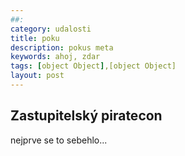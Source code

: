 ```yaml
---
##: 
category: udalosti
title: poku
description: pokus meta
keywords: ahoj, zdar
tags: [object Object],[object Object]
layout: post
---
```

## Zastupitelský piratecon

nejprve se to sebehlo...